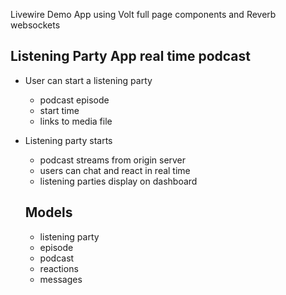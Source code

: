  
Livewire Demo App using Volt full page components  and Reverb websockets

## Listening Party App real time podcast 
 
 - User can start a listening party 
   - podcast episode
   - start time
   - links to media file

- Listening party starts
  - podcast streams  from origin server 
  - users can chat and react in real time
  - listening parties display on dashboard

  ## Models
   - listening party
   - episode
   - podcast
   - reactions
   - messages
 